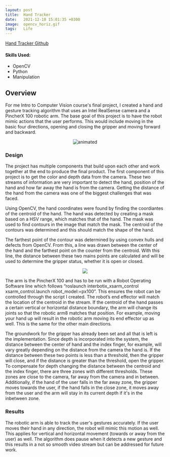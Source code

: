 ```yaml
---
layout: post
title:  Hand Tracker
date:   2021-12-10 15:01:35 +0300 
image:  opencv_horiz.gif
tags:   Life
---
```

[Hand Tracker Github](https://github.com/mmorales45/Intro-to-CV)

#### Skills Used:
* OpenCV
* Python
* Manipulation

## Overview
For me Intro to Computer Vision course's final project, I created a hand and gesture tracking algorithm that uses an Intel RealSense camera and a PincherX 100 robotic arm. The base goal of this project is to have the robot mimic actions that the user performs. This would include moving in the basic four directions, opening and closing the gripper and moving forward and backward.

<p align="center">
  <img src="/Marco_Morales_Portfolio/public/images/opencv_vert.gif" alt="animated" />
</p> 

### Design
The project has multiple components that build upon each other and work together at the end to produce the final product. The first component of this project is to get the color and depth data from the camera. These two streams of information are very important to detect the hand, position of the hand and how far away the hand is from the camera. Getting the distance of the hand from the camera was one of the biggest challenges that was faced.

Using OpenCV, the hand coordinates were found by finding the coordiantes of the centroid of the hand. The hand was detected by creating a mask based on a HSV range, which matches that of the hand. The mask was used to find contours in the image that match the mask. The centroid of the contours was determined and this should match the shape of the hand. 

The farthest point of the contour was determined by using convex hulls and defects from OpenCV. From this, a line was drawn between the center of the hand and the farthest point on the counter from the centroid. With this line, the distance between these two mains points are calculated and will be used to determine the gripper status, whether it is open or closed.

<p align="center">
  <img src="/Marco_Morales_Portfolio/public/images/cropped_cent.png" />
</p>

The arm is the PincherX 100 and has to be run with a Robot Operating Software line which follows “roslaunch interbotix_xsarm_control xsarm_control.launch robot_model:=px100”. This ensures the robot can be controlled through the script I created. The robot’s end effector will match the location of the centroid in the stream. If the centroid of the hand passes a certain vertical or horizontal distance boundary, the arm will change its joints so that the robotic arm8 matches that position. For example, moving your hand up will result in the robotic arm moving its end effector up as well. This is the same for the other main directions.


The groundwork for the gripper has already been set and all that is left is the implementation. Since depth is incorporated into the system, the distance between the center of hand and the index finger, for example, will vary greatly depending on the distance from the camera the hand is. If the distance between these two points is less than a threshold, then the gripper will close, and if the distance is greater than the threshold, open the gripper. To compensate for depth changing the distance between the centroid and the index finger, there are three zones with different thresholds. These zones are close to the camera, far away from the camera and in between. Additionally, if the hand of the user falls in the far away zone, the gripper moves towards the user, if the hand falls in the close zone, it moves away from the user and the arm will stay in its current depth if it's in the inbetween zone.

### Results
The robotic arm is able to track the user's gestures accurately. If the user moves their hand in any direction, the robot will mimic this motion as well. This applies for vertical and horizontal movement (towards or away from the user) as well. The algorithm does pause when it detects a new gesture and this results in a not so smooth video stream but can be addressed for future work.